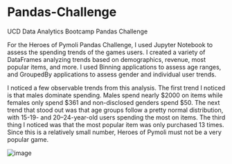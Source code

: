 # Pandas-Challenge
UCD Data Analytics Bootcamp Pandas Challenge

For the Heroes of Pymoli Pandas Challenge, I used Jupyter Notebook to assess the spending trends of the games users. I created a variety of DataFrames analyzing trends based on demographics, revenue, most popular items, and more. I used Binning applications to assess age ranges, and GroupedBy applications to assess gender and individual user trends. 

I noticed a few observable trends from this analysis. The first trend I noticed is that males dominate spending. Males spend nearly $2000 on items while females only spend $361 and non-disclosed genders spend $50. The next trend that stood out was that age groups follow a pretty normal distribution, with 15-19- and 20–24-year-old users spending the most on items. The third thing I noticed was that the most popular item was only purchased 13 times. Since this is a relatively small number, Heroes of Pymoli must not be a very popular game. 

![image](https://user-images.githubusercontent.com/26308909/114779016-6abeab80-9d2a-11eb-87c8-f4c84c5d2cb4.png)
